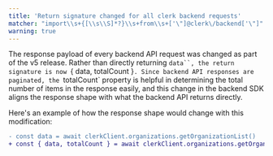 ```yaml
---
title: 'Return signature changed for all clerk backend requests'
matcher: "import\\s+{[\\s\\S]*?}\\s+from\\s+['\"]@clerk\/backend['\"]"
warning: true
---
```


The response payload of every backend API request was changed as part of the v5 release. Rather than directly returning ` data``, the return signature is now  `{ data, totalCount }`. Since backend API responses are paginated, the `totalCount` property is helpful in determining the total number of items in the response easily, and this change in the backend SDK aligns the response shape with what the backend API returns directly.

Here's an example of how the response shape would change with this modification:

```diff
- const data = await clerkClient.organizations.getOrganizationList()
+ const { data, totalCount } = await clerkClient.organizations.getOrganizationList()
```
